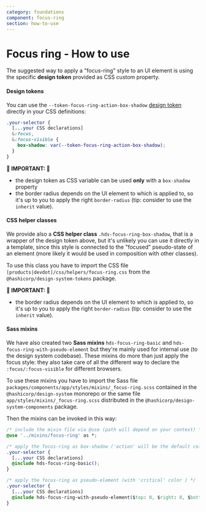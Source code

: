 ```yaml
---
category: foundations
component: focus-ring
section: how-to-use
---
```


# Focus ring - How to use

The suggested way to apply a "focus-ring" style to an UI element is using the specific **design token** provided as CSS custom property.

#### Design tokens

You can use the `--token-focus-ring-action-box-shadow` [design token](./tokens) directly in your CSS definitions:

```css
.your-selector {
  [...your CSS declarations]
  &:focus,
  &:focus-visible {
    box-shadow: var(--token-focus-ring-action-box-shadow);
  }
}
```

**🚨 IMPORTANT: 🚨**

*   the design token as CSS variable can be used **only** with a `box-shadow` property
*   the border radius depends on the UI element to which is applied to, so it's up to you to apply the right `border-radius` (tip: consider to use the `inherit` value).

#### CSS helper classes

We provide also a **CSS helper class** `.hds-focus-ring-box-shadow`, that is a wrapper of the design token above, but it's unlikely you can use it directly in a template, since this style is connected to the "focused" pseudo-state of an element (more likely it would be used in composition with other classes).

To use this class you have to import the CSS file `[products|devdot]/css/helpers/focus-ring.css` from the `@hashicorp/design-system-tokens` package.

**🚨 IMPORTANT: 🚨**

*   the border radius depends on the UI element to which is applied to, so it's up to you to apply the right `border-radius` (tip: consider to use the `inherit` value).

#### Sass mixins

We have also created two **Sass mixins** `hds-focus-ring-basic` and `hds-focus-ring-with-pseudo-element` but they're mainly used for internal use (to the design system codebase). These mixins do more than just apply the focus style: they also take care of all the different way to declare the `:focus/:focus-visible` for different browsers.

To use these mixins you have to import the Sass file `packages/components/app/styles/mixins/_focus-ring.scss` contained in the `@hashicorp/design-system` monorepo or the same file `app/styles/mixins/_focus-ring.scss` distributed in the `@hashicorp/design-system-components` package.

Then the mixins can be invoked in this way:

```css
/* include the mixin file via @use (path will depend on your context) */
@use '../mixins/focus-ring' as *;

/* apply the focus-ring as box-shadow ('action' will be the default color ) */
.your-selector {
  [...your CSS declarations]
  @include hds-focus-ring-basic();
}

/* apply the focus-ring as pseudo-element (with 'critical' color ) */
.your-selector {
  [...your CSS declarations]
  @include hds-focus-ring-with-pseudo-element($top: 0, $right: 0, $bottom: 0, $left: 0, $radius: 5px, $color: critical);
}
```